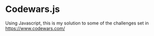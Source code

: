 # Codewars.js

Using Javascript, this is my solution to some of the challenges set in https://www.codewars.com/